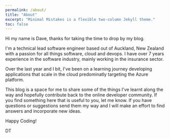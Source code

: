 ```yaml
---
permalink: /about/
title: "About"
excerpt: "Minimal Mistakes is a flexible two-column Jekyll theme."
toc: false
---
```


Hi my name is Dave, thanks for taking the time to drop by my blog.

I'm a technical lead software engineer based out of Auckland, New Zealand with a passion for all things software, cloud and devops. I have over 7 years experience in the software industry, mainly working in the insurance sector.

Over the last year and I bit, I've been on a learning journey developing applications that scale in the cloud predominatly targeting the Azure platform.

This blog is a space for me to share some of the things I've learnt along the way and hopefully contribute back to the online developer community. If you find something here that is useful to you, let me know. If you have questions or suggestions send them my way and I will make an effort to find answers and incorporate new ideas.

Happy Coding!

DT